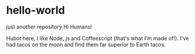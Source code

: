 # hello-world
just another repository
Hi Humans!

Hubot here, I like Node, js and Coffeescript (that's what I'm made of!).
I've had tacos on the moon and find them far superior to Earth tacos.
